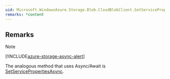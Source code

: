 ```yaml
---  
uid: Microsoft.WindowsAzure.Storage.Blob.CloudBlobClient.SetServiceProperties(Microsoft.WindowsAzure.Storage.Shared.Protocol.ServiceProperties,Microsoft.WindowsAzure.Storage.Blob.BlobRequestOptions,Microsoft.WindowsAzure.Storage.OperationContext)  
remarks: *content  
---  
```

  
## Remarks  
  
> [!NOTE]
>  [!INCLUDE[azure-storage-async-alert](../Token/azure-storage-async-alert_md.md)]  
>   
>  The analogous method that uses Async/Await is [SetServicePropertiesAsync](assetId:///Overload:Microsoft.WindowsAzure.Storage.Blob.CloudBlobClient.SetServicePropertiesAsync?qualifyHint=False&autoUpgrade=True).